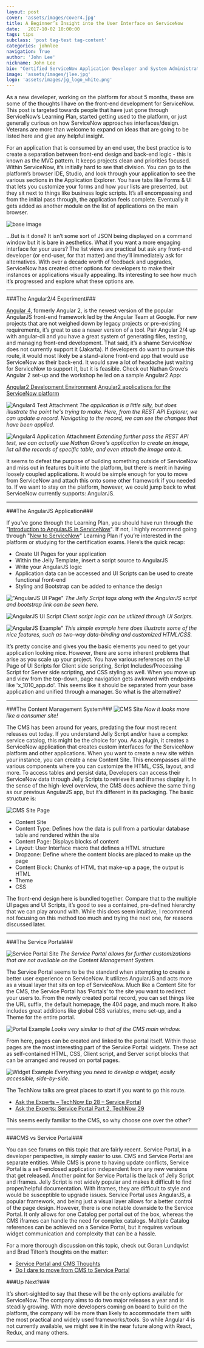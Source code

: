 ```yaml
---
layout: post
cover: 'assets/images/cover4.jpg'
title: A Beginner’s Insight into the User Interface on ServiceNow
date:   2017-10-02 10:00:00
tags: tips
subclass: 'post tag-test tag-content'
categories: johnlee
navigation: True
author: 'John Lee'
nickname: John Lee
bio: "Certified ServiceNow Application Developer and System Administrator"
image: 'assets/images/jlee.jpg'
logo: 'assets/images/jg_logo_white.png'
---
```


As a new developer, working on the platform for about 5 months, these are some of the thoughts I have on the front-end development for ServiceNow. This post is targeted towards people that have just gone through ServiceNow’s Learning Plan, started getting used to the platform, or just generally curious on how ServiceNow approaches interfaces/design. Veterans are more than welcome to expand on ideas that are going to be listed here and give any helpful insight.

For an application that is consumed by an end user, the best practice is to create a separation between front-end design and back-end logic - this is known as the MVC pattern. It keeps projects clean and priorities focused. Within ServiceNow, it’s initially hard to see that division. You can go to the platform’s browser IDE, Studio, and look through your application to see the various sections in the Application Explorer. You have tabs like Forms & UI that lets you customize your forms and how your lists are presented, but they sit next to things like business logic scripts. It’s all encompassing and from the initial pass through, the application feels complete. Eventually it gets added as another module on the list of applications on the main browser.

![base image](assets/images/UserInter/BasicSite.jpg "Base Image")

…But is it done? It isn’t some sort of JSON being displayed on a command window but it is bare in aesthetics. What if you want a more engaging interface for your users? The list views are practical but ask any front-end developer (or end-user, for that matter) and they’ll immediately ask for alternatives. With over a decade worth of feedback and upgrades, ServiceNow has created other options for developers to make their instances or applications visually appealing. Its interesting to see how much it’s progressed and explore what these options are.


***

###The Angular2/4 Experiment###

[Angular 4](http://angularjs.blogspot.com/2017/03/angular-400-now-available.html), formerly Angular 2, is the newest version of the popular AngularJS front-end framework led by the Angular Team at Google. For new projects that are not weighed down by legacy projects or pre-existing requirements, it’s great to use a newer version of a tool. Pair Angular 2/4 up with angular-cli and you have a great system of generating files, testing, and managing front-end development. That said, it’s a shame ServiceNow does not currently support it (Jakarta).  If developers do want to pursue this route, it would most likely be a stand-alone front-end app that would use ServiceNow as their back-end. It would save a lot of headache just waiting for ServiceNow to support it, but it is feasible. Check out Nathan Grove’s Angular 2 set-up and the workshop he led on a sample Angular2 App:


[Angular2 Development Environment](https://community.servicenow.com/docs/DOC-6626)
[Angular2 applications for the ServiceNow platform](https://community.servicenow.com/docs/DOC-6788)


![Angular4 Test Attachment](assets/images/UserInter/Angular4_Attach_Test.gif "Angular4 Test Attachment")
*The application is a little silly, but does illustrate the point he's trying to make. Here, from the REST API Explorer, we can update a record. Navigating to the record, we can see the changes that have been applied.*

![Angular4 Application Attachment](assets/images/UserInter/Angular4_Attach_Application.gif "Angular4 Application Attachment")
*Extending further pass the REST API test, we can actually use Nathan Grove's application to create an image, list all the records of specific table, and even attach the image onto it.*


It seems to defeat the purpose of building something outside of ServiceNow and miss out in features built into the platform, but there is merit in having loosely coupled applications. It would be simple enough for you to move from ServiceNow and attach this onto some other framework if you needed to. If we want to stay on the platform, however, we could jump back to what ServiceNow currently supports: AngularJS.

***

###The AngularJS Application###

If you’ve gone through the Learning Plan, you should have run through the "[Introduction to AngularJS in ServiceNow](https://developer.servicenow.com/app.do#!/lp/new_to_servicenow/app_store_learnv2_angularjs_jakarta_introduction_to_angularjs_apps_in_servicenow_objectives?v=jakarta)". If not, I highly recommend going through "[New to ServiceNow](https://developer.servicenow.com/app.do#!/lp/new_to_servicenow?v=jakarta)" Learning Plan if you’re interested in the platform or studying for the certification exams. Here’s the quick recap:


* Create UI Pages for your application
* Within the Jelly Template, insert a script source to AngularJS
* Write your AngularJS logic
* Application data can be accessed and UI Scripts can be used to create functional front-end
* Styling and Bootstrap can be added to enhance the design

!["AngularJS UI Page"](assets/images/UserInter/angularjs_uipage.jpg "AngularJS UI Page")
*The Jelly Script tags along with the AngularJS script and bootstrap link can be seen here.*

![AngularJS UI Script](assets/images/UserInter/angularjs_uiscript.jpg "AngularJS UI Script")
*Client script logic can be utilized through UI Scripts.*

![AngularJS Example"](assets/images/UserInter/AngularJS_Sample.gif "AngularJS Example")
*This simple example here does illustrate some of the nice features, such as two-way data-binding and customized HTML/CSS.*


It’s pretty concise and gives you the basic elements you need to get your application looking nice. However, there are some inherent problems that arise as you scale up your project. You have various references on the UI Page of UI Scripts for Client side scripting, Script Includes/Processing Script for Server side scripting, and CSS styling as well. When you move up and view from the top-down, page navigation gets awkward with endpoints like 'x_1010_app.do'. This seems like it should be separated from your base application and unified through a manager. So what is the alternative?

***

###The Content Management System###
![CMS Site](assets/images/UserInter/CMS_preview.gif "CMS Site")
*Now it looks more like a consumer site!*

The CMS has been around for years, predating the four most recent releases out today. If you understand Jelly Script and/or have a complex service catalog, this might be the choice for you. As a plugin, it creates a ServiceNow application that creates custom interfaces for the ServiceNow platform and other applications. When you want to create a new site within your instance, you can create a new Content Site. This encompasses all the various components where you can customize the HTML, CSS, layout, and more. To access tables and persist data, Developers can access their ServiceNow data through Jelly Scripts to retrieve it and iframes display it.  In the sense of the high-level overview, the CMS does achieve the same thing as our previous AngularJS app, but it’s different in its packaging. The basic structure is:

![CMS Site Page](assets/images/UserInter/CMS_Form.jpg "CMS Site Page")

* Content Site
* Content Type: Defines how the data is pull from a particular database table and rendered within the site
* Content Page: Displays blocks of content
* Layout: User Interface macro that defines a HTML structure
* Dropzone: Define where the content blocks are placed to make up the page
* Content Block: Chunks of HTML that make-up a page, the output is HTML
* Theme
* CSS

The front-end design here is bundled together. Compare that to the multiple UI pages and UI Scripts, it’s good to see a contained, pre-defined hierarchy that we can play around with. While this does seem intuitive, I recommend not focusing on this method too much and trying the next one, for reasons discussed later.

***

###The Service Portal###

![Service Portal Site](assets/images/UserInter/SP_website.gif "Service Portal Site")
*The Service Portal allows for further customizations that are not available on the Content Management System.*

The Service Portal seems to be the standard when attempting to create a better user experience on ServiceNow. It utilizes AngularJS and acts more as a visual layer that sits on top of ServiceNow. Much like a Content Site for the CMS, the Service Portal has ‘Portals’ to the site you want to redirect your users to. From the newly created portal record, you can set things like the URL suffix, the default homepage, the 404 page, and much more. It also includes great additions like global CSS variables, menu set-up, and a Theme for the entire portal.

![Portal Example](assets/images/UserInter/ServicePortal.jpg "Portal Example")
*Looks very similar to that of the CMS main window.*

From here, pages can be created and linked to the portal itself. Within those pages are the most interesting part of the Service Portal: widgets. These act as self-contained HTML, CSS, Client script, and Server script blocks that can be arranged and reused on portal pages.

![Widget Example](assets/images/UserInter/Widget.jpg "Widget Example")
*Everything you need to develop a widget; easily accessible, side-by-side.*


The TechNow talks are great places to start if you want to go this route.

* [Ask the Experts – TechNow Ep 28 – Service Portal](https://www.youtube.com/watch?v=wzCGZ5Mq5iU)
* [Ask the Experts: Service Portal Part 2, TechNow 29](https://www.youtube.com/watch?v=HtOpbk_00Qw)

This seems eerily familiar to the CMS, so why choose one over the other?

***

###CMS vs Service Portal###

You can see forums on this topic that are fairly recent. Service Portal, in a developer perspective, is simply easier to use. CMS and Service Portal are separate entities. While CMS is prone to having update conflicts, Service Portal is a self-enclosed application independent from any new versions that get released. Another point for Service Portal is the lack of Jelly Script and iframes. Jelly Script is not widely popular and makes it difficult to find proper/helpful documentation. With iframes, they are difficult to style and would be susceptible to upgrade issues. Service Portal uses AngularJS, a popular framework, and being just a visual layer allows for a better control of the page design. However, there is one notable downside to the Service Portal. It only allows for one Catalog per portal out of the box, whereas the CMS iframes can handle the need for complex catalogs. Multiple Catalog references can be achieved on a Service Portal, but it requires various widget communication and complexity that can be a hassle.

For a more thorough discussion on this topic, check out Goran Lundqvist and Brad Tilton’s thoughts on the matter:

* [Service Portal and CMS Thoughts](https://community.servicenow.com/community/develop/blog/2016/07/22/service-portal-and-cms-thoughts)
* [Do I dare to move from CMS to Service Portal](https://community.servicenow.com/community/develop/blog/2017/05/16/do-i-dare-to-move-from-cms-to-service-portal)

###Up Next?###

It’s short-sighted to say that these will be the only options available for ServiceNow. The company aims to do two major releases a year and is steadily growing. With more developers coming on board to build on the platform, the company will be more than likely to accommodate them with the most practical and widely used frameworks/tools. So while Angular 4 is not currently available, we might see it in the near future along with React, Redux, and many others.

***
